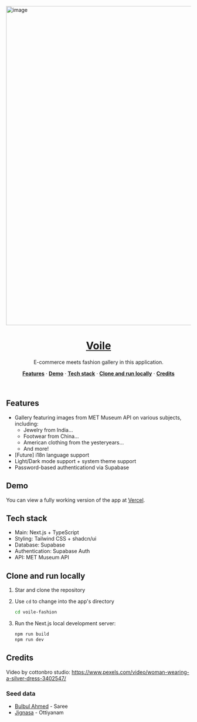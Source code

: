 <a href="https://demo-nextjs-with-supabase.vercel.app/">
  <img width="1907" height="870" alt="image" src="https://github.com/user-attachments/assets/d971313c-ac31-45a8-8856-d94b5dc2bc22" />

  <h1 align="center">Voile</h1>
</a>

<p align="center">
 E-commerce meets fashion gallery in this application.
</p>

<p align="center">
  <a href="#features"><strong>Features</strong></a> ·
  <a href="#demo"><strong>Demo</strong></a> ·
  <a href="#tech-stack"><strong>Tech stack</strong></a> ·
  <a href="#clone-and-run-locally"><strong>Clone and run locally</strong></a> ·
  <a href="#credits"><strong>Credits</strong></a>
</p>
<br/>

## Features

- Gallery featuring images from MET Museum API on various subjects, including:
  - Jewelry from India...
  - Footwear from China...
  - American clothing from the yesteryears...
  - And more!
- [Future] i18n language support
- Light/Dark mode support + system theme support
- Password-based authenticationd via Supabase

## Demo

You can view a fully working version of the app at [Vercel]([https://demo-nextjs-with-supabase.vercel.app/](https://voile-fashion.vercel.app/)).

## Tech stack

- Main: Next.js + TypeScript
- Styling: Tailwind CSS + shadcn/ui
- Database: Supabase
- Authentication: Supabase Auth
- API: MET Museum API

## Clone and run locally

1. Star and clone the repository

2. Use `cd` to change into the app's directory

   ```bash
   cd voile-fashion
   ```
3. Run the Next.js local development server:

   ```bash
   npm run build
   npm run dev
   ```

## Credits

Video by cottonbro studio: https://www.pexels.com/video/woman-wearing-a-silver-dress-3402547/

### Seed data

- [Bulbul Ahmed](https://unsplash.com/photos/person-in-brown-and-white-hijab-ohEYtC4TEsg) - Saree
- [Jignasa](https://unsplash.com/photos/pink-and-gold-textile-on-blue-denim-textile-9iGr4sojVcs) - Ottiyanam
